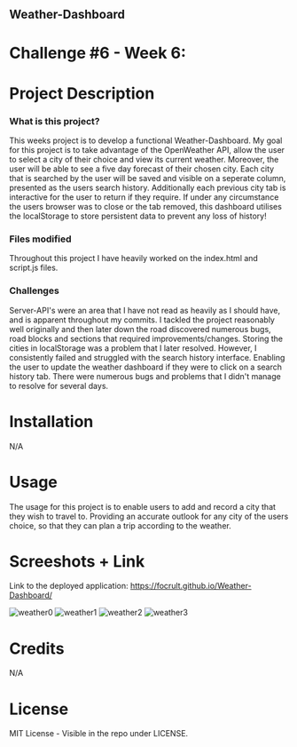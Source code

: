 ## Weather-Dashboard
# Challenge #6 - Week 6:

# Project Description
### What is this project?
This weeks project is to develop a functional Weather-Dashboard. My goal for this project is to take advantage of the OpenWeather API, allow the user to select a city of their choice and view its current weather. Moreover, the user will be able to see a five day forecast of their chosen city. Each city that is searched by the user will be saved and visible on a seperate column, presented as the users search history. Additionally each previous city tab is interactive for the user to return if they require. If under any circumstance the users browser was to close or the tab removed, this dashboard utilises the localStorage to store persistent data to prevent any loss of history!

### Files modified
Throughout this project I have heavily worked on the index.html and script.js files. 

### Challenges
Server-API's were an area that I have not read as heavily as I should have, and is apparent throughout my commits. I tackled the project reasonably well originally and then later down the road discovered numerous bugs, road blocks and sections that required improvements/changes. Storing the cities in localStorage was a problem that I later resolved. However, I consistently failed and struggled with the search history interface. Enabling the user to update the weather dashboard if they were to click on a search history tab. There were numerous bugs and problems that I didn't manage to resolve for several days. 

# Installation
N/A

# Usage
The usage for this project is to enable users to add and record a city that they wish to travel to. Providing an accurate outlook for any city of the users choice, so that they can plan a trip according to the weather.

# Screeshots + Link
Link to the deployed application: https://focrult.github.io/Weather-Dashboard/

![weather0](https://user-images.githubusercontent.com/114898970/209643347-0ac80d2f-0d7f-4ecb-a8f6-9157b9a0c41f.png)
![weather1](https://user-images.githubusercontent.com/114898970/209643337-9e99a96e-bbf1-4798-a373-1b433a1c3403.png)
![weather2](https://user-images.githubusercontent.com/114898970/209643344-6b5e123c-13d5-4202-bd1f-4b61ab8f8f68.png)
![weather3](https://user-images.githubusercontent.com/114898970/209643346-b3ab3276-a8eb-4a4a-8d52-38259b05a1ad.png)

# Credits
N/A

# License
MIT License - Visible in the repo under LICENSE.

